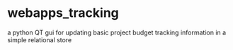 # webapps_tracking
a python QT gui for updating basic project budget tracking information in a simple relational store

